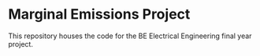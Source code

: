 # Marginal Emissions Project

This repository houses the code for the BE Electrical Engineering final year project.
